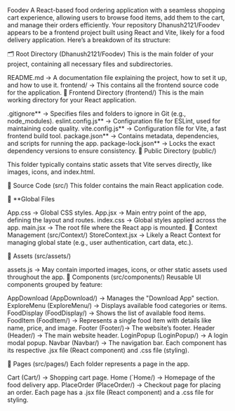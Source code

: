 Foodev A React-based food ordering application with a seamless shopping cart experience, allowing users to browse food items, add them to the cart, and manage their orders efficiently. Your repository Dhanush2121/Foodev appears to be a frontend project built using React and Vite, likely for a food delivery application. Here’s a breakdown of its structure:

🗂 Root Directory (Dhanush2121/Foodev) This is the main folder of your project, containing all necessary files and subdirectories.

README.md → A documentation file explaining the project, how to set it up, and how to use it. frontend/ → This contains all the frontend source code for the application. 📂 Frontend Directory (frontend/) This is the main working directory for your React application.

.gitignore** → Specifies files and folders to ignore in Git (e.g., node_modules). eslint.config.js** → Configuration file for ESLint, used for maintaining code quality. vite.config.js** → Configuration file for Vite, a fast frontend build tool. package.json** → Contains metadata, dependencies, and scripts for running the app. package-lock.json** → Locks the exact dependency versions to ensure consistency. 📂 Public Directory (public/)

This folder typically contains static assets that Vite serves directly, like images, icons, and index.html.

📂 Source Code (src/) This folder contains the main React application code.

📜 **Global Files

App.css → Global CSS styles. App.jsx → Main entry point of the app, defining the layout and routes. index.css → Global styles applied across the app. main.jsx → The root file where the React app is mounted. 📂 Context Management (src/Context/) StoreContext.jsx → Likely a React Context for managing global state (e.g., user authentication, cart data, etc.).

📂 Assets (src/assets/)

assets.js → May contain imported images, icons, or other static assets used throughout the app. 📂 Components (src/components/) Reusable UI components grouped by feature:

AppDownload (AppDownload/) → Manages the "Download App" section. ExploreMenu (ExploreMenu/) → Displays available food categories or items. FoodDisplay (FoodDisplay/) → Shows the list of available food items. FoodItem (FoodItem/) → Represents a single food item with details like name, price, and image. Footer (Footer/)→ The website’s footer. Header (Header/) → The main website header. LoginPopup (LoginPopup/) → A login modal popup. Navbar (Navbar/) → The navigation bar. Each component has its respective .jsx file (React component) and .css file (styling).

📂 Pages (src/pages/) Each folder represents a page in the app.

Cart (Cart/) → Shopping cart page. Home (`Home/) → Homepage of the food delivery app. PlaceOrder (PlaceOrder/) → Checkout page for placing an order. Each page has a .jsx file (React component) and a .css file for styling.
